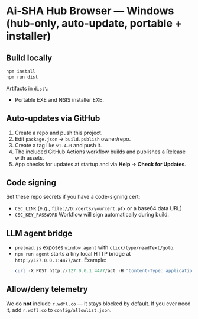 
# Ai-SHA Hub Browser — Windows (hub-only, auto-update, portable + installer)

## Build locally
```powershell
npm install
npm run dist
```
Artifacts in `dist\`:
- Portable EXE and NSIS installer EXE.

## Auto-updates via GitHub
1. Create a repo and push this project.
2. Edit `package.json` → `build.publish` owner/repo.
3. Create a tag like `v1.4.0` and push it.
4. The included GitHub Actions workflow builds and publishes a Release with assets.
5. App checks for updates at startup and via **Help → Check for Updates**.

## Code signing
Set these repo secrets if you have a code-signing cert:
- `CSC_LINK` (e.g., `file://D:/certs/yourcert.pfx` or a base64 data URL)
- `CSC_KEY_PASSWORD`
Workflow will sign automatically during build.

## LLM agent bridge
- `preload.js` exposes `window.agent` with `click/type/readText/goto`.
- `npm run agent` starts a tiny local HTTP bridge at `http://127.0.0.1:4477/act`.
  Example:
  ```powershell
  curl -X POST http://127.0.0.1:4477/act -H "Content-Type: application/json" -d "{\"action\":\"click\",\"selector\":\"button[type=submit]\"}"
  ```

## Allow/deny telemetry
We do **not** include `r.wdfl.co` — it stays blocked by default.
If you ever need it, add `r.wdfl.co` to `config/allowlist.json`.
